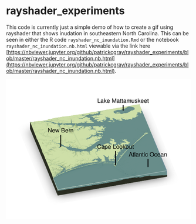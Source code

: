 # rayshader_experiments

This code is currently just a simple demo of how to create a gif using rayshader that shows inudation in southeastern North Carolina. This can be seen in either the R code `rayshader_nc_inundation.Rmd` or the notebook `rayshader_nc_inundation.nb.html` viewable via the link here [https://nbviewer.jupyter.org/github/patrickcgray/rayshader_experiments/blob/master/rayshader_nc_inundation.nb.html](https://nbviewer.jupyter.org/github/patrickcgray/rayshader_experiments/blob/master/rayshader_nc_inundation.nb.html).

![NC Rayshader Rendering](https://github.com/patrickcgray/rayshader_experiments/blob/master/nc3drender.png)
